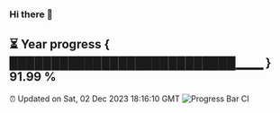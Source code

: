 ### Hi there 👋
⏳ Year progress { ███████████████████████████▁▁▁ } 91.99 %
---
⏰ Updated on Sat, 02 Dec 2023 18:16:10 GMT
![Progress Bar CI](https://github.com/liununu/liununu/workflows/Progress%20Bar%20CI/badge.svg)
